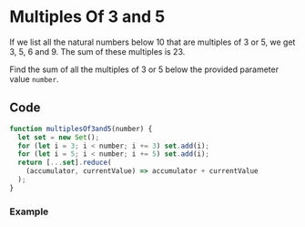 # Multiples Of 3 and 5

If we list all the natural numbers below 10 that are multiples of 3 or 5, we get 3, 5, 6 and 9. The sum of these multiples is 23.

Find the sum of all the multiples of 3 or 5 below the provided parameter value `number`.

## Code

```js
function multiplesOf3and5(number) {
  let set = new Set();
  for (let i = 3; i < number; i += 3) set.add(i);
  for (let i = 5; i < number; i += 5) set.add(i);
  return [...set].reduce(
    (accumulator, currentValue) => accumulator + currentValue
  );
}
```

### Example

